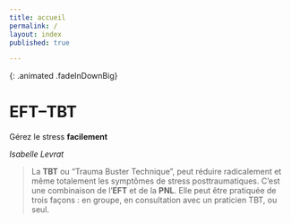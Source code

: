 ```yaml
---
title: accueil
permalink: /
layout: index
published: true

---
```


{: .animated .fadeInDownBig}
# EFT–TBT

Gérez le stress **facilement**

*Isabelle Levrat*

> La **TBT** ou “Trauma Buster Technique”, peut réduire radicalement et même totalement les symptômes de stress posttraumatiques. C’est une combinaison de l’**EFT** et de la **PNL**. Elle peut être pratiquée de trois façons : en groupe, en consultation avec un praticien TBT, ou seul.


